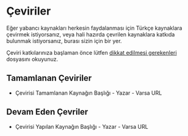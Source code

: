 # Çeviriler

Eğer yabancı kaynakları herkesin faydalanması için Türkçe kaynaklara çevirmek istiyorsanız, veya hali hazırda çevrilen kaynaklara katkıda bulunmak istiyorsanız, burası sizin için bir yer. 

Çeviri katkılarınıza başlaman önce lütfen [dikkat edilmesi gerekenleri](dikkat-edilmesi-gerekenler.md) dosyasını okuyunuz.

## Tamamlanan Çeviriler

- Çevirisi Tamamlanan Kaynağın Başlığı - Yazar - Varsa URL

## Devam Eden Çevriler

- Çevirisi Yapılan Kaynağın Başlığı - Yazar - Varsa URL
